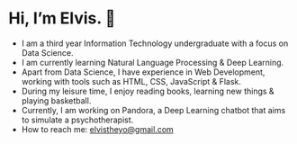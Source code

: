 # Hi, I’m Elvis. 👋 
- I am a third year Information Technology undergraduate with a focus on Data Science. 
- I am currently learning Natural Language Processing & Deep Learning. 
- Apart from Data Science, I have experience in Web Development, working with tools such as HTML, CSS, JavaScript & Flask.
- During my leisure time, I enjoy reading books, learning new things & playing basketball.
- Currently, I am working on Pandora, a Deep Learning chatbot that aims to simulate a psychotherapist.
- How to reach me: elvistheyo@gmail.com




<!---
avocadopelvis/avocadopelvis is a ✨ special ✨ repository because its `README.md` (this file) appears on your GitHub profile.
You can click the Preview link to take a look at your changes.
--->
